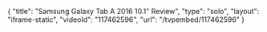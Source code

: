 {
    "title": "Samsung Galaxy Tab A 2016 10.1\" Review",
    "type": "solo",
    "layout": "iframe-static",
    "videoId": "117462596",
    "url": "\/tvpembed\/117462596"
}